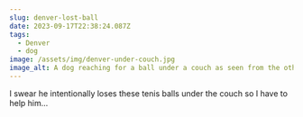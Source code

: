 ```yaml
---
slug: denver-lost-ball
date: 2023-09-17T22:38:24.087Z
tags:
  - Denver
  - dog
image: /assets/img/denver-under-couch.jpg
image_alt: A dog reaching for a ball under a couch as seen from the other side.
---
```

I swear he intentionally loses these tenis balls under the couch so I have to help him...